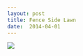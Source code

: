 ```yaml
---
layout: post
title: Fence Side Lawn
date:  2014-04-01
---
```


![](https://infinit.io/link/vokoiva8/3dwE47t.jpg)
